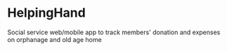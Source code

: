 # HelpingHand
Social service web/mobile app to track members' donation and expenses on orphanage and old age home
